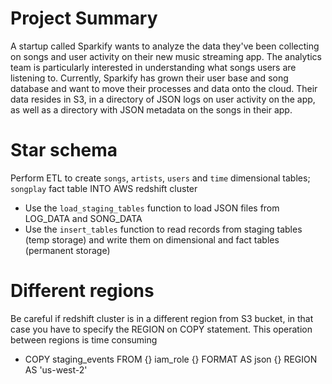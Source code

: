 # Project Summary
A startup called Sparkify wants to analyze the data they've been collecting on songs and user activity on their new music streaming app. The analytics team is particularly interested in understanding what songs users are listening to. Currently, Sparkify has grown their user base and song database and want to move their processes and data onto the cloud. Their data resides in S3, in a directory of JSON logs on user activity on the app, as well as a directory with JSON metadata on the songs in their app.

# Star schema
Perform ETL to create `songs`, `artists`, `users` and `time` dimensional tables; `songplay` fact table INTO AWS redshift cluster

- Use the `load_staging_tables` function to load JSON files from LOG_DATA and SONG_DATA
- Use the `insert_tables` function to read records from staging tables (temp storage) and write them on dimensional and fact tables (permanent storage)

# Different regions
Be careful if redshift cluster is in a different region from S3 bucket, in that case you have to specify the REGION on COPY statement. This operation between regions is time consuming

- COPY staging_events FROM {} iam_role {} FORMAT AS json {} REGION AS 'us-west-2'
